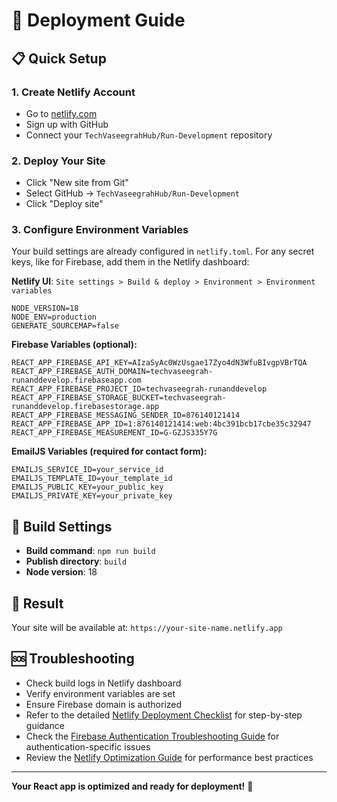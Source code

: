 # 🚀 Deployment Guide

## 📋 **Quick Setup**

### **1. Create Netlify Account**
- Go to [netlify.com](https://netlify.com)
- Sign up with GitHub
- Connect your `TechVaseegrahHub/Run-Development` repository

### **2. Deploy Your Site**
- Click "New site from Git"
- Select GitHub → `TechVaseegrahHub/Run-Development`
- Click "Deploy site"

### **3. Configure Environment Variables**
Your build settings are already configured in `netlify.toml`. For any secret keys, like for Firebase, add them in the Netlify dashboard:

**Netlify UI**: `Site settings > Build & deploy > Environment > Environment variables`

```
NODE_VERSION=18
NODE_ENV=production
GENERATE_SOURCEMAP=false
```

**Firebase Variables (optional):**
```
REACT_APP_FIREBASE_API_KEY=AIzaSyAc0WzUsgae17Zyo4dN3WfuBIvgpVBrTQA
REACT_APP_FIREBASE_AUTH_DOMAIN=techvaseegrah-runanddevelop.firebaseapp.com
REACT_APP_FIREBASE_PROJECT_ID=techvaseegrah-runanddevelop
REACT_APP_FIREBASE_STORAGE_BUCKET=techvaseegrah-runanddevelop.firebasestorage.app
REACT_APP_FIREBASE_MESSAGING_SENDER_ID=876140121414
REACT_APP_FIREBASE_APP_ID=1:876140121414:web:4bc391bcb17cbe35c32947
REACT_APP_FIREBASE_MEASUREMENT_ID=G-GZJS335Y7G
```

**EmailJS Variables (required for contact form):**
```
EMAILJS_SERVICE_ID=your_service_id
EMAILJS_TEMPLATE_ID=your_template_id
EMAILJS_PUBLIC_KEY=your_public_key
EMAILJS_PRIVATE_KEY=your_private_key
```

## 🔧 **Build Settings**
- **Build command**: `npm run build`
- **Publish directory**: `build`
- **Node version**: 18

## 🎯 **Result**
Your site will be available at: `https://your-site-name.netlify.app`

## 🆘 **Troubleshooting**
- Check build logs in Netlify dashboard
- Verify environment variables are set
- Ensure Firebase domain is authorized
- Refer to the detailed [Netlify Deployment Checklist](NETLIFY_DEPLOYMENT_CHECKLIST.md) for step-by-step guidance
- Check the [Firebase Authentication Troubleshooting Guide](FIREBASE_AUTH_TROUBLESHOOTING.md) for authentication-specific issues
- Review the [Netlify Optimization Guide](NETLIFY_OPTIMIZATION_GUIDE.md) for performance best practices

---

**Your React app is optimized and ready for deployment!** 🎉